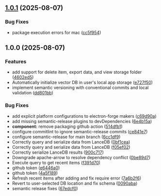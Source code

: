 ## [1.0.1](https://github.com/rolandnyamo/snippet-vault/compare/v1.0.0...v1.0.1) (2025-08-07)


### Bug Fixes

* package execution errors for mac ([cc5f954](https://github.com/rolandnyamo/snippet-vault/commit/cc5f9542ca441c3b74ab0ee9fe72a2bc54d26c1e))

## 1.0.0 (2025-08-07)


### Features

* add support for delete item, export data, and view storage folder ([4602ed5](https://github.com/rolandnyamo/snippet-vault/commit/4602ed56b605b037e20b97cf33e07681e2627350))
* Automatically initialize vector DB in user's local app storage ([e727f50](https://github.com/rolandnyamo/snippet-vault/commit/e727f50ffd2029de913e507285fd36962dcdb38a))
* implement semantic versioning with conventional commits and local validation ([dd801bb](https://github.com/rolandnyamo/snippet-vault/commit/dd801bb651136f1ddd78997927d5dd63aa0ef5d8))


### Bug Fixes

* add explicit platform configurations to electron-forge makers ([c69d90a](https://github.com/rolandnyamo/snippet-vault/commit/c69d90ad3b215596a3cd10381a2ba791792abeef))
* add missing semantic-release plugins to devDependencies ([6e4b15a](https://github.com/rolandnyamo/snippet-vault/commit/6e4b15a5f3146b1c23015f7fdda4c32a7fc9d7f7))
* **component:** remove packaging github action ([514dfb1](https://github.com/rolandnyamo/snippet-vault/commit/514dfb15b3512d8a91b90888e27788d473fed8d2))
* configure commitlint to ignore semantic-release commits ([ce841e7](https://github.com/rolandnyamo/snippet-vault/commit/ce841e7692c48b7645b3b0d7f23d307f3d0e7cd9))
* configure semantic-release for main branch ([6cc1df9](https://github.com/rolandnyamo/snippet-vault/commit/6cc1df9c05e029b8e2aa69be442da9ad0d448472))
* Correctly query and serialize data from LanceDB ([0bf1cea](https://github.com/rolandnyamo/snippet-vault/commit/0bf1ceaef00e707b21237cb97bb42d5085f46574))
* Correctly query and serialize data from LanceDB ([f05ef02](https://github.com/rolandnyamo/snippet-vault/commit/f05ef02a8a902dd9fb3370d12977a7c99c42dfde))
* Correctly serialize LanceDB results ([900c717](https://github.com/rolandnyamo/snippet-vault/commit/900c71782975578280e25e93514717393caed4ec))
* Downgrade apache-arrow to resolve dependency conflict ([0be89d7](https://github.com/rolandnyamo/snippet-vault/commit/0be89d76eeeb525bc12fce6bfd40dac837feac89))
* Execute query to get recent items ([f391d70](https://github.com/rolandnyamo/snippet-vault/commit/f391d7065771bde5564aacf2214583f2c0e0fdb0))
* github token ([e6446a0](https://github.com/rolandnyamo/snippet-vault/commit/e6446a04b8b3180403a491e894395057f2ef1e34))
* github token ([4a5f189](https://github.com/rolandnyamo/snippet-vault/commit/4a5f189d94e1801bf249440746238359311accd3))
* Refresh recent items after adding and fix require error ([7a6b2f6](https://github.com/rolandnyamo/snippet-vault/commit/7a6b2f6d12080674f53c25ca91f247ec7f9d6d85))
* Revert to user-selected DB location and fix schema ([0090aba](https://github.com/rolandnyamo/snippet-vault/commit/0090abaec9dc44cb563f0f7b7ecf824b87684ac2))
* semantic release fixes ([67edcf0](https://github.com/rolandnyamo/snippet-vault/commit/67edcf02b1e8917350acd1892198e08fd0660d98))
